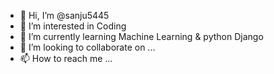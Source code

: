 - 👋 Hi, I’m @sanju5445
- 👀 I’m interested in Coding
- 🌱 I’m currently learning Machine Learning & python Django
- 💞️ I’m looking to collaborate on ...
- 📫 How to reach me ...

<!---
sanju5445/sanju5445 is a ✨ special ✨ repository because its `README.md` (this file) appears on your GitHub profile.
You can click the Preview link to take a look at your changes.
--->
